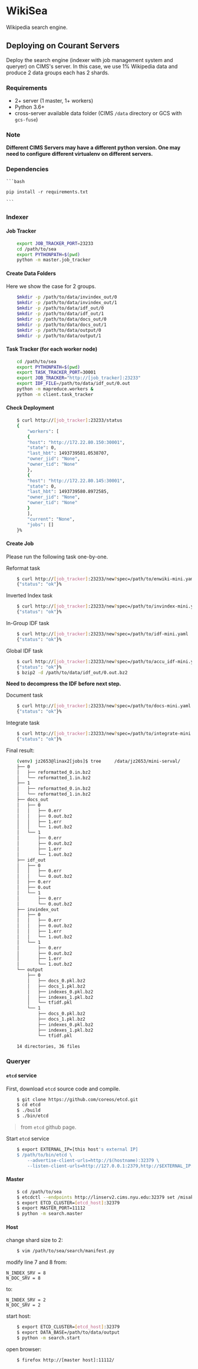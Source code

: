 # WikiSea
Wikipedia search engine.

## Deploying on Courant Servers

Deploy the search engine (indexer with job management system and queryer) on CIMS's server. In this case, we use 1% Wikipedia data and produce 2 data groups each has 2 shards.

### Requirements

- 2+ server (1 master, 1+ workers)
- Python 3.6+
- cross-server available data folder (CIMS `/data` directory or GCS with `gcs-fuse`)

### Note

**Different CIMS Servers may have a different python version. One may need to configure different virtualenv on different servers.**


### Dependencies
    ```bash
    
    pip install -r requirements.txt
    
    ```

### Indexer

#### Job Tracker
```bash
    export JOB_TRACKER_PORT=23233
    cd /path/to/sea
    export PYTHONPATH=$(pwd)
    python -m master.job_tracker
 ```
#### Create Data Folders

Here we show the case for 2 groups.
```bash
    $mkdir -p /path/to/data/invindex_out/0
    $mkdir -p /path/to/data/invindex_out/1
    $mkdir -p /path/to/data/idf_out/0
    $mkdir -p /path/to/data/idf_out/1
    $mkdir -p /path/to/data/docs_out/0
    $mkdir -p /path/to/data/docs_out/1
    $mkdir -p /path/to/data/output/0
    $mkdir -p /path/to/data/output/1
```
#### Task Tracker (for each worker node)
```bash
    cd /path/to/sea
    export PYTHONPATH=$(pwd)
    export TASK_TRACKER_PORT=30001
    export JOB_TRACKER="http://[job_tracker]:23233"
    export IDF_FILE=/path/to/data/idf_out/0.out
    python -m mapreduce.workers &    
    python -m client.task_tracker
```
#### Check Deployment
```bash
    $ curl http://[job_tracker]:23233/status
    {
        "workers": [
        {
        "host": "http://172.22.80.150:30001",
        "state": 0,
        "last_hbt": 1493739581.0538707,
        "owner_jid": "None",
        "owner_tid": "None"
        },
        {
        "host": "http://172.22.80.145:30001",
        "state": 0,
        "last_hbt": 1493739580.8972585,
        "owner_jid": "None",
        "owner_tid": "None"
        }
        ],
        "current": "None",
        "jobs": []
    }%
```
#### Create Job

Please run the following task one-by-one.

Reformat task
```bash
    $ curl http://[job_tracker]:23233/new?spec=/path/to/enwiki-mini.yaml
    {"status": "ok"}%
```
Inverted Index task
```bash
    $ curl http://[job_tracker]:23233/new?spec=/path/to/invindex-mini.yaml
    {"status": "ok"}%
```
In-Group IDF task
```bash
    $ curl http://[job_tracker]:23233/new?spec=/path/to/idf-mini.yaml
    {"status": "ok"}%
```
Global IDF task
```bash
    $ curl http://[job_tracker]:23233/new?spec=/path/to/accu_idf-mini.yaml
    {"status": "ok"}%
    $ bzip2 -d /path/to/data/idf_out/0.out.bz2
```
**Need to decompress the IDF before next step.**

Document task
```bash
    $ curl http://[job_tracker]:23233/new?spec=/path/to/docs-mini.yaml
    {"status": "ok"}%
```
Integrate task
```bash
    $ curl http://[job_tracker]:23233/new?spec=/path/to/integrate-mini.yaml
    {"status": "ok"}%
```
Final result:
```bash
    (venv) jz2653@linax2[jobs]$ tree     /data/jz2653/mini-serval/
    ├── 0
    │   ├── reformatted_0.in.bz2
    │   └── reformatted_1.in.bz2
    ├── 1
    │   ├── reformatted_0.in.bz2
    │   └── reformatted_1.in.bz2
    ├── docs_out
    │   ├── 0
    │   │   ├── 0.err
    │   │   ├── 0.out.bz2
    │   │   ├── 1.err
    │   │   └── 1.out.bz2
    │   └── 1
    │       ├── 0.err
    │       ├── 0.out.bz2
    │       ├── 1.err
    │       └── 1.out.bz2
    ├── idf_out
    │   ├── 0
    │   │   ├── 0.err
    │   │   └── 0.out.bz2
    │   ├── 0.err
    │   ├── 0.out
    │   └── 1
    │       ├── 0.err
    │       └── 0.out.bz2
    ├── invindex_out
    │   ├── 0
    │   │   ├── 0.err
    │   │   ├── 0.out.bz2
    │   │   ├── 1.err
    │   │   └── 1.out.bz2
    │   └── 1
    │       ├── 0.err
    │       ├── 0.out.bz2
    │       ├── 1.err
    │       └── 1.out.bz2
    └── output
        ├── 0
        │   ├── docs_0.pkl.bz2
        │   ├── docs_1.pkl.bz2
        │   ├── indexes_0.pkl.bz2
        │   ├── indexes_1.pkl.bz2
        │   └── tfidf.pkl
        └── 1
            ├── docs_0.pkl.bz2
            ├── docs_1.pkl.bz2
            ├── indexes_0.pkl.bz2
            ├── indexes_1.pkl.bz2
            └── tfidf.pkl

    14 directories, 36 files
```
### Queryer

#### `etcd` service

First, download `etcd` source code and compile.
```bash
    $ git clone https://github.com/coreos/etcd.git
    $ cd etcd
    $ ./build
    $ ./bin/etcd
```
> from `etcd` github page.

Start `etcd` service
```bash
    $ export EXTERNAL_IP=[this host's external IP]
    $ /path/to/bin/etcd \
        --advertise-client-urls=http://$(hostname):32379 \
        --listen-client-urls=http://127.0.0.1:2379,http://$EXTERNAL_IP:32379
```
#### Master
```bash
    $ cd /path/to/sea
    $ etcdctl --endpoints http://linserv2.cims.nyu.edu:32379 set /misaki/n_srv 2
    $ export ETCD_CLUSTER=[etcd_host]:32379
    $ export MASTER_PORT=11112
    $ python -m search.master
```
#### Host

change shard size to 2:
```bash
    $ vim /path/to/sea/search/manifest.py
```
modify line 7 and 8 from:

    N_INDEX_SRV = 8
    N_DOC_SRV = 8

to:

    N_INDEX_SRV = 2
    N_DOC_SRV = 2

start host:
```bash
    $ export ETCD_CLUSTER=[etcd_host]:32379
    $ export DATA_BASE=/path/to/data/output
    $ python -m search.start
```
open browser:
```bash
    $ firefox http://[master host]:11112/
```    
